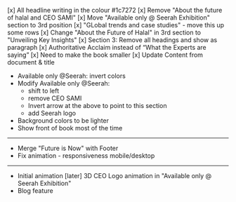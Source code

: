 [x] All headline writing in the colour #1c7272
[x] Remove "About the future of halal and CEO SAMI"
[x] Move "Available only @ Seerah Exhibition" section to 3rd position
[x] "GLobal trends and case studies" - move this up some rows
[x] Change "About the Future of Halal" in 3rd section to "Unveiling Key Insights"
[x] Section 3: Remove all headings and show as paragraph
[x] Authoritative Acclaim instead of “What the Experts are saying”
[x] Need to make the book smaller
[x] Update Content from document & title
- Available only @Seerah: invert colors
- Modify Available only @Seerah:
    - shift to left
    - remove CEO SAMI
    - Invert arrow at the above to point to this section
    - add Seerah logo
- Background colors to be lighter
- Show front of book most of the time

---------------------------------------------

- Merge "Future is Now" with Footer
- Fix animation - responsiveness mobile/desktop

---------------------------------------------

- Initial animation
[later] 3D CEO Logo animation in "Available only @ Seerah Exhibition"
- Blog feature
